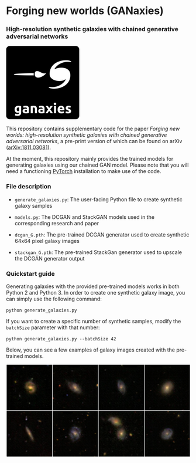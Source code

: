# Forging new worlds (GANaxies)
### High-resolution synthetic galaxies with chained generative adversarial networks

<img src="/images/logo.png" alt="logo" width="200px"/>

This repository contains supplementary code for the paper _Forging new worlds: high-resolution synthetic galaxies with chained generative adversarial networks_, a pre-print version of which can be found on arXiv ([arXiv:1811.03081](https://arxiv.org/abs/1811.03081)).

At the moment, this repository mainly provides the trained models for generating galaxies using our chained GAN model. Please note that you will need a functioning [PyTorch](https://pytorch.org/) installation to make use of the code.

### File description

* `generate_galaxies.py`: The user-facing Python file to create synthetic galaxy samples

* `models.py`: The DCGAN and StackGAN models used in the corresponding research and paper

* `dcgan_G.pth`: The pre-trained DCGAN generator used to create synthetic 64x64 pixel galaxy images

* `stackgan_G.pth`: The pre-trained StackGan generator used to upscale the DCGAN generator output

### Quickstart guide

Generating galaxies with the provided pre-trained models works in both Python 2 and Python 3. In order to create one synthetic galaxy image, you can simply use the following command:

```shell
python generate_galaxies.py
```

If you want to create a specific number of synthetic samples, modify the `batchSize` parameter with that number:

```shell
python generate_galaxies.py --batchSize 42
```

Below, you can see a few examples of galaxy images created with the pre-trained models.

<img src="/images/examples.png" alt="examples" width="600px"/>
